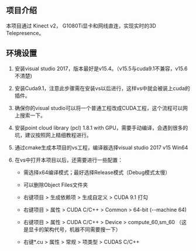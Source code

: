 ## 项目介绍

本项目通过 Kinect v2， G1080Ti显卡和网线直连，实现实时的3D Telepresence。

## 环境设置

1. 安装visual studio 2017，版本最好是v15.4。（v15.5与cuda9.1不兼容，v15.6不清楚)

2. 安装Cuda9.1，注意此步骤需在安装vs以后进行，这样vs中就会被装上cuda的插件。

3. 确保你的visual studio可以将一个普通工程改成CUDA工程，这个流程可以网上搜索一下。

4. 安装point cloud library (pcl) 1.8.1 with GPU，需要手动编译，会遇到很多的坑，建议按照网上精细教程进行。

5. 通过cmake生成本项目的vs工程，编译器选择visual studio 2017 v15 Win64

6. 在vs中打开本项目以后，还需要进行一些配置：

	* 需选择x64编译模式；最好选择Release模式（Debug模式太慢）

	* 可以删除Object Files文件夹
    
	* 右键项目 > 生成依赖项 > 生成自定义 > CUDA 9.1 打勾

	* 右键项目 > 属性 > CUDA C/C++ > Common > 64-bit (--machine 64)

	* 右键项目 > 属性 > CUDA C/C++ > Device > compute_60,sm_60 （这是显卡的架构代号，机器不同需要搜一下）

	* 右键*.cu > 属性 > 常规 > 项类型 > CUDAS C/C++
